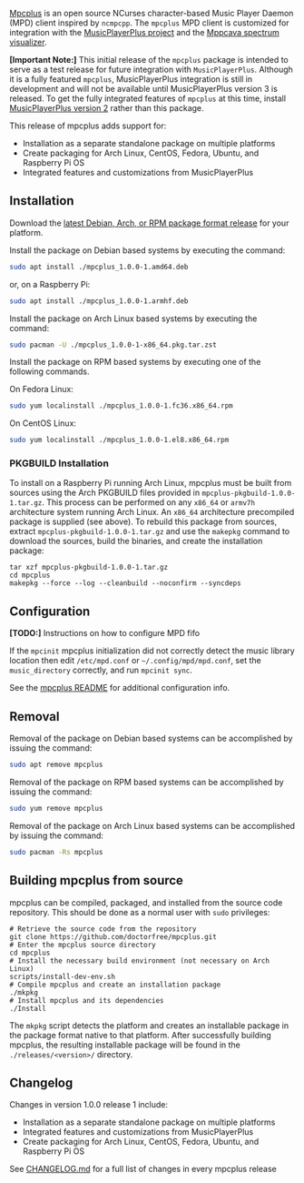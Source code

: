 [Mpcplus](https://github.com/doctorfree/mpcplus#readme) is an open source NCurses character-based Music Player Daemon (MPD) client inspired by `ncmpcpp`. The `mpcplus` MPD client is customized for integration with the [MusicPlayerPlus project](https://github.com/doctorfree/MusicPlayerPlus#readme) and the [Mppcava spectrum visualizer](https://github.com/doctorfree/mppcava#readme).

**[Important Note:]** This initial release of the `mpcplus` package is intended to serve as a test release for future integration with `MusicPlayerPlus`. Although it is a fully featured `mpcplus`, MusicPlayerPlus integration is still in development and will not be available until MusicPlayerPlus version 3 is released. To get the fully integrated features of `mpcplus` at this time, install [MusicPlayerPlus version 2](https://github.com/doctorfree/MusicPlayerPlus/releases) rather than this package.

This release of mpcplus adds support for:

* Installation as a separate standalone package on multiple platforms
* Create packaging for Arch Linux, CentOS, Fedora, Ubuntu, and Raspberry Pi OS
* Integrated features and customizations from MusicPlayerPlus

## Installation

Download the [latest Debian, Arch, or RPM package format release](https://github.com/doctorfree/mpcplus/releases) for your platform.

Install the package on Debian based systems by executing the command:

```bash
sudo apt install ./mpcplus_1.0.0-1.amd64.deb
```

or, on a Raspberry Pi:

```bash
sudo apt install ./mpcplus_1.0.0-1.armhf.deb
```

Install the package on Arch Linux based systems by executing the command:

```bash
sudo pacman -U ./mpcplus_1.0.0-1-x86_64.pkg.tar.zst
```

Install the package on RPM based systems by executing one of the following commands.

On Fedora Linux:

```bash
sudo yum localinstall ./mpcplus_1.0.0-1.fc36.x86_64.rpm
```

On CentOS Linux:

```bash
sudo yum localinstall ./mpcplus_1.0.0-1.el8.x86_64.rpm
```

### PKGBUILD Installation

To install on a Raspberry Pi running Arch Linux, mpcplus must be built from sources using the Arch PKGBUILD files provided in `mpcplus-pkgbuild-1.0.0-1.tar.gz`. This process can be performed on any `x86_64` or `armv7h ` architecture system running Arch Linux. An `x86_64` architecture precompiled package is supplied (see above). To rebuild this package from sources, extract `mpcplus-pkgbuild-1.0.0-1.tar.gz` and use the `makepkg` command to download the sources, build the binaries, and create the installation package:

```
tar xzf mpcplus-pkgbuild-1.0.0-1.tar.gz
cd mpcplus
makepkg --force --log --cleanbuild --noconfirm --syncdeps
```

## Configuration

**[TODO:]** Instructions on how to configure MPD fifo

If the `mpcinit` mpcplus initialization did not correctly detect the music library location then edit `/etc/mpd.conf` or `~/.config/mpd/mpd.conf`, set the `music_directory` correctly, and run `mpcinit sync`.

See the [mpcplus README](https://github.com/doctorfree/mpcplus#readme) for additional configuration info.

## Removal

Removal of the package on Debian based systems can be accomplished by issuing the command:

```bash
sudo apt remove mpcplus
```

Removal of the package on RPM based systems can be accomplished by issuing the command:

```bash
sudo yum remove mpcplus
```

Removal of the package on Arch Linux based systems can be accomplished by issuing the command:

```bash
sudo pacman -Rs mpcplus
```

## Building mpcplus from source

mpcplus can be compiled, packaged, and installed from the source code repository. This should be done as a normal user with `sudo` privileges:

```
# Retrieve the source code from the repository
git clone https://github.com/doctorfree/mpcplus.git
# Enter the mpcplus source directory
cd mpcplus
# Install the necessary build environment (not necessary on Arch Linux)
scripts/install-dev-env.sh
# Compile mpcplus and create an installation package
./mkpkg
# Install mpcplus and its dependencies
./Install
```

The `mkpkg` script detects the platform and creates an installable package in the package format native to that platform. After successfully building mpcplus, the resulting installable package will be found in the `./releases/<version>/` directory.

## Changelog

Changes in version 1.0.0 release 1 include:

* Installation as a separate standalone package on multiple platforms
* Integrated features and customizations from MusicPlayerPlus
* Create packaging for Arch Linux, CentOS, Fedora, Ubuntu, and Raspberry Pi OS

See [CHANGELOG.md](https://github.com/doctorfree/mpcplus/blob/master/CHANGELOG.md) for a full list of changes in every mpcplus release
